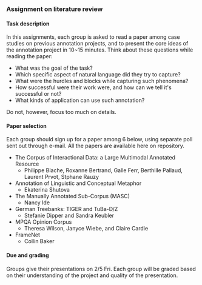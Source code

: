 ### Assignment on literature review

#### Task description
In this assignments, each group is asked to read a paper among case studies on previous annotation projects, and to present the core ideas of the annotation project in 10~15 minutes. Think about these questions while reading the paper:

* What was the goal of the task?
* Which specific aspect of natural language did they try to capture?
* What were the hurdles and blocks while capturing such phenomena?
* How successful were their work were, and how can we tell it's successful or not?
* What kinds of application can use such annotation?

Do not, however, focus too much on details. 

#### Paper selection
Each group should sign up for a paper among 6 below, using separate poll sent out through e-mail. All the papers are available here on repository. 

* The Corpus of Interactional Data: a Large Multimodal Annotated Resource
    * Philippe Blache, Roxanne Bertrand, Galle Ferr, Berthille Pallaud, Laurent Prvot, Stphane Rauzy
* Annotation of Linguistic and Conceptual Metaphor
    * Ekaterina Shutova
* The Manually Annotated Sub-Corpus (MASC)
    * Nancy Ide
* German Treebanks: TIGER and TuBa-D/Z
    * Stefanie Dipper and Sandra Keubler
* MPQA Opinion Corpus
    * Theresa Wilson, Janyce Wiebe, and Claire Cardie
* FrameNet
    * Collin Baker 

#### Due and grading 
Groups give their presentations on 2/5 Fri. Each group will be graded based on their understanding of the project and quality of the presentation.
